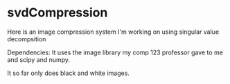 # svdCompression
Here is an image compression system I'm working on using singular value decompsition

Dependencies: It uses the image library my comp 123 professor gave to me and scipy and numpy.

It so far only does black and white images.
